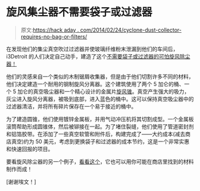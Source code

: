 # 旋风集尘器不需要袋子或过滤器

> 原文:[https://hack aday . com/2014/02/24/cyclone-dust-collector-requires-no-bag-or-filters/](https://hackaday.com/2014/02/24/cyclone-dust-collector-requires-no-bags-or-filters/)

在发现他们的集尘真空吹过过滤器并使玻璃纤维粉末泄漏到他们的车间后，i3Detroit 的人们决定自己动手，建造了这个[不需要袋子或过滤器的可怕旋风除尘器！](http://www.i3detroit.org/pcb-mill-dust-collection-system/)

他们的灵感来自一个类似的木制锯屑收集器，但是由于他们切割许多不同的材料，他们决定建造一个耐用的钢制旋风分离器。这个建筑使用了两个 5 加仑的桶、一个 5 加仑的真空吸尘器和一个精心设计的金属片[旋风锥](https://en.wikipedia.org/wiki/Cyclonic_separation)。真空产生强大的吸力，灰尘进入旋风分离器，被吸到底部，进入蓝色的桶中。这可以保持真空吸尘器中的过滤器清洁，并将所有碎片保存在一个易于接近的桶中。

为了建造圆锥，他们使用镀锌金属板，并用气动冲压机将其切割成型。一个金属板滚筒帮助形成圆锥体，然后被铆接在一起。为了堵住裂缝，他们使用了管道密封剂和铝箔胶带。在添加了一些真空软管和附件后，构建完成了——大约成本(减去商店真空)约为 50 美元，考虑到更换袋子和过滤器的成本节约，这是一个非常实惠和快速回报的项目。

要看旋风除尘器的另一个例子，[看看这个](http://hackaday.com/2011/01/05/quiet-dust-extractor-from-scavenged-materials/)，它也可以用你可能在商店里找到的材料制作而成！

[谢谢埃文！]